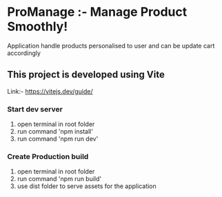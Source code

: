 # ProManage :- Manage Product Smoothly!

Application handle products personalised to user and can be update cart accordingly

## This project is developed using Vite

Link:- https://vitejs.dev/guide/

### Start dev server

1. open terminal in root folder
2. run command 'npm install'
3. run command 'npm run dev'

### Create Production build

1. open terminal in root folder
2. run command 'npm run build'
3. use dist folder to serve assets for the application
